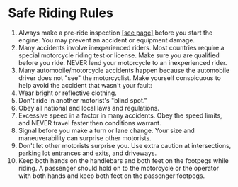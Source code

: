 # Safe Riding Rules

1. Always make a pre-ride inspection [\[see page\]](https://xl400v.gitbook.io/honda-transalp/owners-manual/06) before you start the engine. You may prevent an accident or equipment damage.
2. Many accidents involve inexperienced riders. Most countries require a special motorcycle riding test or license. Make sure you are qualified before you ride. NEVER lend your motorcycle to an inexperienced rider.
3. Many automobile/motorcycle accidents happen because the automobile driver does not "see" the motorcyclist. Make yourself conspicuous to help avoid the accident that wasn't your fault:
4. Wear bright or reflective clothing.
5. Don't ride in another motorist's "blind spot."
6. Obey all national and local laws and regulations.
7. Excessive speed in a factor in many accidents. Obey the speed limits, and NEVER travel faster then conditions warrant.
8. Signal before you make a turn or lane change. Your size and maneuverability can surprise other motorists.
9. Don't let other motorists surprise you. Use extra caution at intersections, parking lot entrances and exits, and driveways.
10. Keep both hands on the handlebars and both feet on the footpegs while riding. A passenger should hold on to the motorcycle or the operator with both hands and keep both feet on the passenger footpegs.

